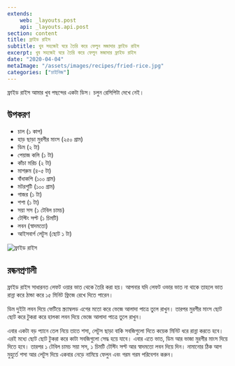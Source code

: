 ```yaml
---
extends:
    web: _layouts.post
    api: _layouts.api.post
section: content
title: ফ্রাইড রাইস
subtitle: খুব সহজেই ঘরে তৈরি করে ফেলুন মজাদার ফ্রাইড রাইস
excerpt: খুব সহজেই ঘরে তৈরি করে ফেলুন মজাদার ফ্রাইড রাইস
date: "2020-04-04"
metaImage: "/assets/images/recipes/fried-rice.jpg"
categories: ["চাইনিজ"]
---
```


ফ্রাইড রাইস আমার খুব পছন্দের একটা ডিস। চলুন রেসিপিটা দেখে নেই।

## উপকরণ

- চাল (১ কাপ)
- হাড় ছাড়া মুরগীর মাংস (২৫০ গ্রাম)
- ডিম (২ টা)
- পেয়াজ কলি (১ টা)
- কাঁচা মরিচ (২ টা)
- মাশরুম (৪-৫ টা)
- বাঁধাকপি (১০০ গ্রাম)
- মটরশুটি (১০০ গ্রাম)
- গাজর (১ টা)
- শশা (১ টা)
- সয়া সস (১ টেবিল চামচ)
- টেস্টিং সল্ট (১ চিমটি)
- লবন (স্বাদমতো)
- আইসবার্গ লেটুস (ছোট ১ টা)

![ফ্রাইড রাইস](/assets/images/recipes/fried-rice.jpg)

## রন্ধনপ্রণালী

ফ্রাইড রাইস সাধারনত লেফট ওয়ার ভাত থেকে তৈরি করা হয়। আপনার যদি লেফট ওভার ভাত না থাকে তাহলে ভাত
রান্না করে ঠান্ডা করে ১৫ মিনিট ফ্রিজে রেখে দিতে পারেন।

ডিম দুইটা লবন দিয়ে ফেটিয়ে স্ক্র্যাম্বলড এগের মতো করে ভেজে আলাদা পাত্রে তুলে রাখুন। তারপর মুরগীর মাংস ছোট
ছোট করে টুকরা করে হালকা লবন দিয়ে ভেজে আলাদা পাত্রে তুলে রাখুন।

এবার একটা বড় প্যানে তেল নিয়ে তাতে শসা, লেটুস ছাড়া বাকি সবজিগুলো দিতে কয়েক মিনিট ধরে রান্না করতে হবে।
এরই মধ্যে ছোট ছোট টুকরা করে কাটা সবজিগুলো সেদ্ধ হয়ে যাবে। এবার এতে ভাত, ডিম আর ভাজা মুরগীর মাংস
দিয়ে দিতে হবে। তারপর ১ টেবিল চামচ সয়া সস, ১ চিমটি টেস্টিং সল্ট আর স্বাদমতো লবন দিয়ে দিন। নামানোর ঠিক
আগ মুহুর্তে শসা আর লেটুস দিয়ে একবার নেড়ে নামিয়ে ফেলুন এবং গরম গরম পরিবেশন করুন।
